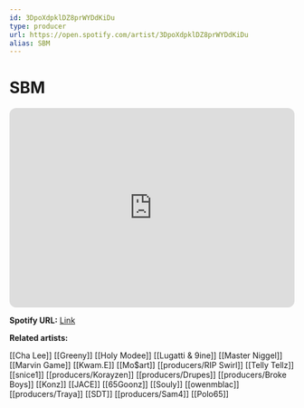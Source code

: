 ```yaml
---
id: 3DpoXdpklDZ8prWYDdKiDu
type: producer
url: https://open.spotify.com/artist/3DpoXdpklDZ8prWYDdKiDu
alias: SBM
---
```

# SBM

<iframe style="border-radius:12px" src="https://open.spotify.com/embed/artist/3DpoXdpklDZ8prWYDdKiDu" width="100%" height="352" frameBorder="0" allowfullscreen="" allow="autoplay; clipboard-write; encrypted-media; fullscreen; picture-in-picture" loading="lazy"></iframe>

**Spotify URL:** [Link](https://open.spotify.com/artist/3DpoXdpklDZ8prWYDdKiDu)

**Related artists:**

[[Cha Lee]]
[[Greeny]]
[[Holy Modee]]
[[Lugatti & 9ine]]
[[Master Niggel]]
[[Marvin Game]]
[[Kwam.E]]
[[Mo$art]]
[[producers/RIP Swirl]]
[[Telly Tellz]]
[[snice1]]
[[producers/Korayzen]]
[[producers/Drupes]]
[[producers/Broke Boys]]
[[Konz]]
[[JACE]]
[[65Goonz]]
[[Souly]]
[[owenmblac]]
[[producers/Traya]]
[[SDT]]
[[producers/Sam4]]
[[Polo65]]
